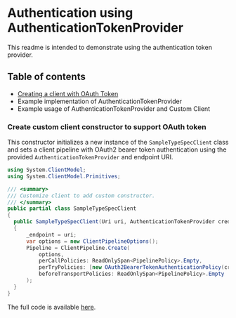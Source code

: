 # Authentication using AuthenticationTokenProvider

This readme is intended to demonstrate using the authentication token provider.

## Table of contents

- [Creating a client with OAuth Token](#create-custom-client-constructor-to-support-oauth-token)
- Example implementation of AuthenticationTokenProvider
- Example usage of AuthenticationTokenProvider and Custom Client

### Create custom client constructor to support OAuth token

This constructor initializes a new instance of the `SampleTypeSpecClient` class and sets a client pipeline with OAuth2 bearer token authentication using the provided `AuthenticationTokenProvider` and endpoint URI.

```csharp
using System.ClientModel;
using System.ClientModel.Primitives;

/// <summary>
/// Customize client to add custom constructor.
/// </summary>
public partial class SampleTypeSpecClient
{
  public SampleTypeSpecClient(Uri uri, AuthenticationTokenProvider credential)
  {
      _endpoint = uri;
      var options = new ClientPipelineOptions();
      Pipeline = ClientPipeline.Create(
          options,
          perCallPolicies: ReadOnlySpan<PipelinePolicy>.Empty,
          perTryPolicies: [new OAuth2BearerTokenAuthenticationPolicy(credential, flows)],
          beforeTransportPolicies: ReadOnlySpan<PipelinePolicy>.Empty
      );
  }
}
```

The full code is available [here](https://github.com/microsoft/typespec/blob/main/packages/http-client-csharp/generator/TestProjects/Local/Sample-TypeSpec/src/Custom/UnbrandedTypeSpecClient.cs).

